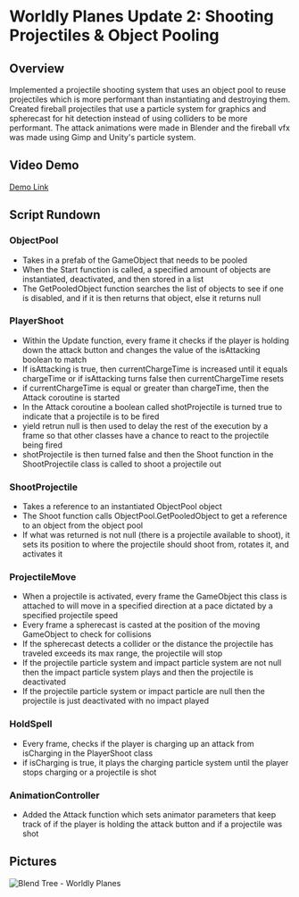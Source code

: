 # Worldly Planes Update 2: Shooting Projectiles & Object Pooling

## Overview
Implemented a projectile shooting system that uses an object pool to reuse projectiles which is more performant than instantiating and destroying them. Created fireball projectiles that use a particle system for graphics and spherecast for hit detection instead of using colliders to be more performant. The attack animations were made in Blender and the fireball vfx was made using Gimp and Unity's particle system.

## Video Demo
[Demo Link](https://youtu.be/bFWlolixR78)

## Script Rundown

### ObjectPool
- Takes in a prefab of the GameObject that needs to be pooled
- When the Start function is called, a specified amount of objects are instantiated, deactivated, and then stored in a list
- The GetPooledObject function searches the list of objects to see if one is disabled, and if it is then returns that object, else it returns null

### PlayerShoot
- Within the Update function, every frame it checks if the player is holding down the attack button and changes the value of the isAttacking boolean to match
- If isAttacking is true, then currentChargeTime is increased until it equals chargeTime or if isAttacking turns false then currentChargeTime resets
- if currentChargeTime is equal or greater than chargeTime, then the Attack coroutine is started
- In the Attack coroutine a boolean called shotProjectile is turned true to indicate that a projectile is to be fired
- yield retrun null is then used to delay the rest of the execution by a frame so that other classes have a chance to react to the projectile being fired
- shotProjectile is then turned false and then the Shoot function in the ShootProjectile class is called to shoot a projectile out

### ShootProjectile
- Takes a reference to an instantiated ObjectPool object
- The Shoot function calls ObjectPool.GetPooledObject to get a reference to an object from the object pool
- If what was returned is not null (there is a projectile available to shoot), it sets its position to where the projectile should shoot from, rotates it, and activates it

### ProjectileMove
- When a projectile is activated, every frame the GameObject this class is attached to will move in a specified direction at a pace dictated by a specified projectile speed
- Every frame a spherecast is casted at the position of the moving GameObject to check for collisions
- If the spherecast detects a collider or the distance the projectile has traveled exceeds its max range, the projectile will stop
- If the projectile particle system and impact particle system are not null then the impact particle system plays and then the projectile is deactivated
- If the projectile particle system or impact particle are null then the projectile is just deactivated with no impact played

### HoldSpell
- Every frame, checks if the player is charging up an attack from isCharging in the PlayerShoot class
- if isCharging is true, it plays the charging particle system until the player stops charging or a projectile is shot

### AnimationController
- Added the Attack function which sets animator parameters that keep track of if the player is holding the attack button and if a projectile was shot 

## Pictures
![Blend Tree - Worldly Planes](https://github.com/user-attachments/assets/11706793-3303-440f-aadf-6a7b1f4ce7d6)
